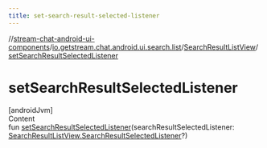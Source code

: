 ```yaml
---
title: set-search-result-selected-listener
---
```

//[stream-chat-android-ui-components](../../../index.md)/[io.getstream.chat.android.ui.search.list](../index.md)/[SearchResultListView](index.md)/[setSearchResultSelectedListener](setSearchResultSelectedListener.md)



# setSearchResultSelectedListener  
[androidJvm]  
Content  
fun [setSearchResultSelectedListener](setSearchResultSelectedListener.md)(searchResultSelectedListener: [SearchResultListView.SearchResultSelectedListener](SearchResultSelectedListener/index.md)?)  



